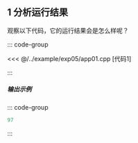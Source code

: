 ## 1 分析运行结果

观察以下代码，它的运行结果会是怎么样呢？

::: code-group

<<< @/../example/exp05/app01.cpp [代码1]

:::

##### 输出示例
<PasswordProtected>

::: code-group

```powershell [结果1]
97
```

:::

</PasswordProtected>